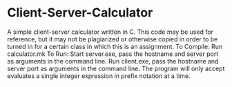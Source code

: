 # Client-Server-Calculator
A simple client-server calculator written in C.
This code may be used for reference, but it may not be plagiarized or otherwise copied in order to be turned in for a certain class in which this is an assignment.
To Compile:
Run calculator.mk
To Run:
Start server.exe, pass the hostname and server port as arguments in the command line.
Run client.exe, pass the hostname and server port as arguments in the command line.
The program will only accept evaluates a single integer expression in prefix notation at a time.
